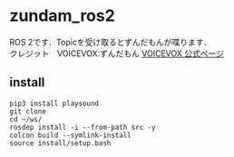 # zundam_ros2
ROS 2です．Topicを受け取るとずんだもんが喋ります．</br>
クレジット　VOICEVOX:ずんだもん [VOICEVOX 公式ページ](https://voicevox.hiroshiba.jp/)</br>


## install
```
pip3 install playsound
git clone
cd ~/ws/
rosdep install -i --from-path src -y
colcon build --symlink-install
source install/setup.bash
```
